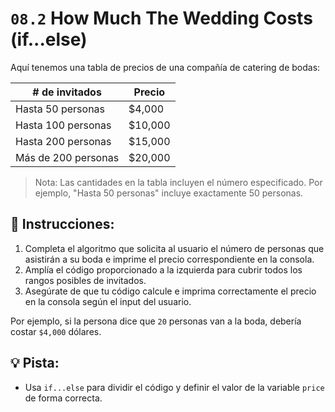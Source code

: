 # `08.2` How Much The Wedding Costs (if...else)

Aquí tenemos una tabla de precios de una compañía de catering de bodas:

| # de invitados        | Precio    |
| --------------------- | --------- |
| Hasta 50 personas     | $4,000    |
| Hasta 100 personas    | $10,000   |
| Hasta 200 personas    | $15,000   |
| Más de 200 personas   | $20,000   |

> Nota: Las cantidades en la tabla incluyen el número especificado. Por ejemplo, "Hasta 50 personas" incluye exactamente 50 personas. 

## 📝 Instrucciones:

1. Completa el algoritmo que solicita al usuario el número de personas que asistirán a su boda e imprime el precio correspondiente en la consola.
2. Amplía el código proporcionado a la izquierda para cubrir todos los rangos posibles de invitados.
3. Asegúrate de que tu código calcule e imprima correctamente el precio en la consola según el input del usuario.

Por ejemplo, si la persona dice que `20` personas van a la boda, debería costar `$4,000` dólares.

## 💡 Pista:

+ Usa `if...else` para dividir el código y definir el valor de la variable `price` de forma correcta.
